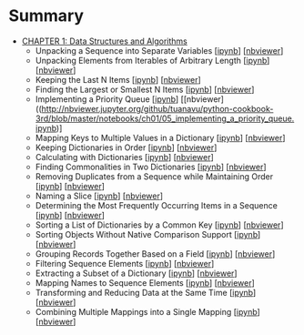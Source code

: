 # Summary

* [CHAPTER 1: Data Structures and Algorithms](notebooks/ch01/README.ipynb)
   * Unpacking a Sequence into Separate Variables [[ipynb](notebooks/ch01/01_unpacking_a_sequence_into_variables.ipynb)] [[nbviewer](http://nbviewer.jupyter.org/github/tuanavu/python-cookbook-3rd/blob/master/notebooks/ch01/01_unpacking_a_sequence_into_variables.ipynb)]
   * Unpacking Elements from Iterables of Arbitrary Length [[ipynb](notebooks/ch01/02_unpacking_elements_from_iterables_of_arbitrary_length.ipynb)] [[nbviewer](http://nbviewer.jupyter.org/github/tuanavu/python-cookbook-3rd/blob/master/notebooks/ch01/02_unpacking_elements_from_iterables_of_arbitrary_length.ipynb)]
   * Keeping the Last N Items [[ipynb](notebooks/ch01/03_keeping_the_last_n_items.ipynb)] [[nbviewer](http://nbviewer.jupyter.org/github/tuanavu/python-cookbook-3rd/blob/master/notebooks/ch01/03_keeping_the_last_n_items.ipynb)]
   * Finding the Largest or Smallest N Items [[ipynb](notebooks/ch01/04_finding_the_largest_or_smallest_n_items.ipynb)] [[nbviewer](http://nbviewer.jupyter.org/github/tuanavu/python-cookbook-3rd/blob/master/notebooks/ch01/04_finding_the_largest_or_smallest_n_items.ipynb)]
   * Implementing a Priority Queue [[ipynb](notebooks/ch01/05_implementing_a_priority_queue.ipynb)] [[nbviewer]((http://nbviewer.jupyter.org/github/tuanavu/python-cookbook-3rd/blob/master/notebooks/ch01/05_implementing_a_priority_queue.ipynb)]
   * Mapping Keys to Multiple Values in a Dictionary [[ipynb](notebooks/ch01/06_mapping_keys_to_multiple_values_in_a_dictionary.ipynb)] [[nbviewer](http://nbviewer.jupyter.org/github/tuanavu/python-cookbook-3rd/blob/master/notebooks/ch01/06_mapping_keys_to_multiple_values_in_a_dictionary.ipynb)]
   * Keeping Dictionaries in Order [[ipynb](notebooks/ch01/07_keeping_dictionaries_in_order.ipynb)] [[nbviewer](http://nbviewer.jupyter.org/github/tuanavu/python-cookbook-3rd/blob/master/notebooks/ch01/07_keeping_dictionaries_in_order.ipynb)]
   * Calculating with Dictionaries [[ipynb](notebooks/ch01/08_calculating_with_dictionaries.ipynb)] [[nbviewer](http://nbviewer.jupyter.org/github/tuanavu/python-cookbook-3rd/blob/master/notebooks/ch01/08_calculating_with_dictionaries.ipynb)]
   * Finding Commonalities in Two Dictionaries [[ipynb](notebooks/ch01/09_finding_commonalities_in_two_dictionaries.ipynb)] [[nbviewer](http://nbviewer.jupyter.org/github/tuanavu/python-cookbook-3rd/blob/master/notebooks/ch01/09_finding_commonalities_in_two_dictionaries.ipynb)]
   * Removing Duplicates from a Sequence while Maintaining Order [[ipynb](notebooks/ch01/10_removing_duplicates_from_a_sequence_while_maintaining_order.ipynb)] [[nbviewer](http://nbviewer.jupyter.org/github/tuanavu/python-cookbook-3rd/blob/master/notebooks/ch01/10_removing_duplicates_from_a_sequence_while_maintaining_order.ipynb)]
   * Naming a Slice [[ipynb](notebooks/ch01/11_naming_a_slice.ipynb)] [[nbviewer](http://nbviewer.jupyter.org/github/tuanavu/python-cookbook-3rd/blob/master/notebooks/ch01/11_naming_a_slice.ipynb)]
   * Determining the Most Frequently Occurring Items in a Sequence [[ipynb](notebooks/ch01/12_determine_the_top_n_items_occurring_in_a_list.ipynb)] [[nbviewer](http://nbviewer.jupyter.org/github/tuanavu/python-cookbook-3rd/blob/master/notebooks/ch01/12_determine_the_top_n_items_occurring_in_a_list.ipynb)]
   * Sorting a List of Dictionaries by a Common Key [[ipynb](notebooks/ch01/13_sort_a_list_of_dictionaries_by_a_common_key.ipynb)] [[nbviewer](http://nbviewer.jupyter.org/github/tuanavu/python-cookbook-3rd/blob/master/notebooks/ch01/13_sort_a_list_of_dictionaries_by_a_common_key.ipynb)]
   * Sorting Objects Without Native Comparison Support [[ipynb](notebooks/ch01/14_sort_objects_without_native_comparison_support.ipynb)] [[nbviewer](http://nbviewer.jupyter.org/github/tuanavu/python-cookbook-3rd/blob/master/notebooks/ch01/14_sort_objects_without_native_comparison_support.ipynb)]
   * Grouping Records Together Based on a Field [[ipynb](notebooks/ch01/15_grouping_records_together_based_on_a_field.ipynb)] [[nbviewer](http://nbviewer.jupyter.org/github/tuanavu/python-cookbook-3rd/blob/master/notebooks/ch01/15_grouping_records_together_based_on_a_field.ipynb)]
   * Filtering Sequence Elements [[ipynb](notebooks/ch01/16_filtering_list_elements.ipynb)] [[nbviewer](http://nbviewer.jupyter.org/github/tuanavu/python-cookbook-3rd/blob/master/notebooks/ch01/16_filtering_list_elements.ipynb)]
   * Extracting a Subset of a Dictionary [[ipynb](notebooks/ch01/17_extracting_a_subset_of_a_dictionary.ipynb)] [[nbviewer](http://nbviewer.jupyter.org/github/tuanavu/python-cookbook-3rd/blob/master/notebooks/ch01/17_extracting_a_subset_of_a_dictionary.ipynb)]
   * Mapping Names to Sequence Elements [[ipynb](notebooks/ch01/18_mapping_names_to_sequence_elements.ipynb)] [[nbviewer](http://nbviewer.jupyter.org/github/tuanavu/python-cookbook-3rd/blob/master/notebooks/ch01/18_mapping_names_to_sequence_elements.ipynb)]
   * Transforming and Reducing Data at the Same Time [[ipynb](notebooks/ch01/19_transforming_and_reducing_data_at_the_same_time.ipynb)] [[nbviewer](http://nbviewer.jupyter.org/github/tuanavu/python-cookbook-3rd/blob/master/notebooks/ch01/19_transforming_and_reducing_data_at_the_same_time.ipynb)]
   * Combining Multiple Mappings into a Single Mapping [[ipynb](notebooks/ch01/20_combining_multiple_mappings_into_a_single_mapping.ipynb)] [[nbviewer](http://nbviewer.jupyter.org/github/tuanavu/python-cookbook-3rd/blob/master/notebooks/ch01/20_combining_multiple_mappings_into_a_single_mapping.ipynb)]
